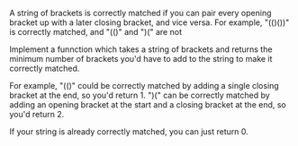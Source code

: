 A string of brackets is correctly matched if you can pair every opening bracket up with a later closing bracket, and vice versa. For example, "(()())" is correctly matched, and "(()" and ")(" are not

Implement a funnction which takes a string of brackets and returns the minimum number of brackets you'd have to add to the string to make it correctly matched. 

For example, "(()" could be correctly matched by adding a single closing bracket at the end, so you'd return 1. ")(" can be correctly matched by adding an opening bracket at the start and a closing bracket at the end, so you'd return 2.

If your string is already correctly matched, you can just return 0.